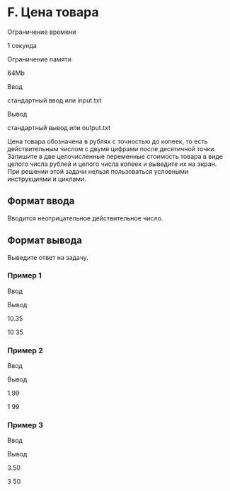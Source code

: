 F. Цена товара
==============

Ограничение времени

1 секунда

Ограничение памяти

64Mb

Ввод

стандартный ввод или input.txt

Вывод

стандартный вывод или output.txt

Цена товара обозначена в рублях с точностью до копеек, то есть действительным числом с двумя цифрами после десятичной точки. Запишите в две целочисленные переменные стоимость товара в виде целого числа рублей и целого числа копеек и выведите их на экран. При решении этой задачи нельзя пользоваться условными инструкциями и циклами.

Формат ввода
------------

Вводится неотрицательное действительное число.

Формат вывода
-------------

Выведите ответ на задачу.

### Пример 1

Ввод

Вывод

10.35

10 35

### Пример 2

Ввод

Вывод

1.99

1 99

### Пример 3

Ввод

Вывод

3.50

3 50